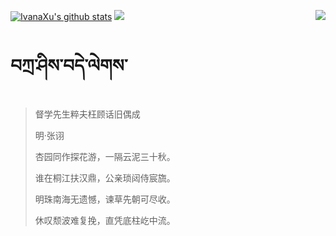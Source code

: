 [![IvanaXu's github stats](https://github-readme-stats.vercel.app/api?username=IvanaXu&show_icons=true&theme=vue-dark)](https://github.com/anuraghazra/github-readme-stats)
<img align="right" src="https://github-readme-stats.vercel.app/api/top-langs/?username=IvanaXu&langs_count=7&theme=graywhite" />
<img src="https://github-readme-stats.vercel.app/api/wakatime?username=IvanaXu&layout=compact&langs_count=6&theme=vue-dark&&custom_title=Programming Times(Jul 29 2021-)" />
# བཀྲ་ཤིས་བདེ་ལེགས་
> 督学先生粹夫枉顾话旧偶成
>
> 明·张诩
>
> 杏园同作探花游，一隔云泥三十秋。
> 
> 谁在桐江扶汉鼎，公亲琐闼侍宸旒。
> 
> 明珠南海无遗憾，谏草先朝可尽收。
> 
> 休叹颓波难复挽，直凭底柱屹中流。